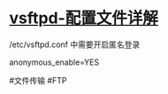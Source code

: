 # [vsftpd-配置文件详解](../index/ftp.md#vsftpd-配置文件详解)


/etc/vsftpd.conf 中需要开启匿名登录

anonymous_enable=YES




#文件传输
#FTP
